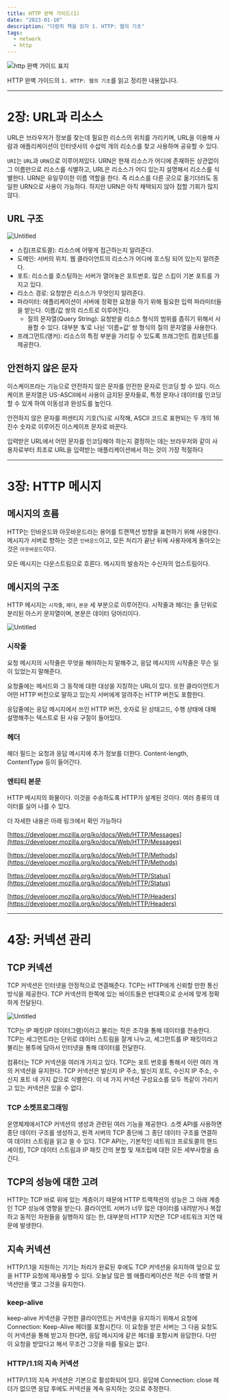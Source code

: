 ```yaml
---
title: HTTP 완벽 가이드(1)
date: "2023-01-10"
description: "다람쥐 책을 읽자 1. HTTP: 웹의 기초"
tags:
  - network
  - http
---
```


![http 완벽 가이드 표지](https://user-images.githubusercontent.com/67692759/211473613-0531c7c1-578d-4c68-993a-138e17e7ce3e.png)

HTTP 완벽 가이드의 `1. HTTP: 웹의 기초`를 읽고 정리한 내용입니다.

---

# 2장: URL과 리소스

URL은 브라우저가 정보를 찾는데 필요한 리소스의 위치를 가리키며, URL을 이용해 사람과 애플리케이션이 인터넷사의 수섭억 개의 리소스를 찾고 사용하며 공유할 수 있다.

`URI`는 `URL`과 `URN`으로 이루어져있다. URN은 현재 리소스가 어디에 존재하든 상관없이 그 이름만으로 리소스를 식별하고, URL은 리소스가 어디 있는지 설명해서 리소스를 식별한다. URN은 유일무이한 이름 역할을 한다. 즉 리소스를 다른 곳으로 옮기더라도 동일한 URN으로 사용이 가능하다. 하지만 URN은 아직 채택되지 않아 접할 기회가 많지 않다.

## URL 구조

![Untitled](https://user-images.githubusercontent.com/67692759/211474642-3449b10f-1257-45f6-86c8-fcfb7ec6bb2b.png)

- 스킴(프로토콜): 리소스에 어떻게 접근하는지 알려준다.
- 도메인: 서버의 위치. 웹 클라이언트의 리소스가 어디에 호스팅 되어 있는지 알려준다.
- 포트: 리소스를 호스팅하는 서버가 열어놓은 포트번호. 많은 스킴이 기본 포트를 가지고 있다.
- 리소스 경로: 요청받은 리소스가 무엇인지 알려준다.
- 파라미터: 애플리케이션이 서버에 정확한 요청을 하기 위해 필요한 입력 파라미터들을 받는다. 이름/값 쌍의 리스트로 이루어진다.
  - 질의 문자열(Query String): 요청받을 리소스 형식의 범위를 좁히기 위해서 사용할 수 있다. 대부분 ‘&’로 나뉜 ‘이름=값’ 쌍 형식의 질의 문자열을 사용한다.
- 프래그먼트(앵커): 리소스의 특정 부분을 가리킬 수 있도록 프래그먼트 컴포넌트를 제공한다.

## 안전하지 않은 문자

이스케이프라는 기능으로 안전하지 않은 문자를 안전한 문자로 인코딩 할 수 있다. 이스케이프 문자열은 US-ASCII에서 사용이 금지된 문자들로, 특정 문자나 데이터를 인코딩할 수 있게 하여 이동성과 완성도를 높인다.

안전하지 않은 문자를 퍼센티지 기호(%)로 시작해, ASCII 코드로 표현되는 두 개의 16진수 숫자로 이루어진 이스케이프 문자로 바꾼다.

입력받은 URL에서 어떤 문자를 인코딩해야 하는지 결정하는 데는 브라우저와 같이 사용자로부터 최초로 URL을 입력받는 애플리케이션에서 하는 것이 가장 적절하다

---

# 3장: HTTP 메시지

## 메시지의 흐름

HTTP는 인바운드와 아웃바운드라는 용어를 트랜잭션 방향을 표현하기 위해 사용한다. 메시지가 서버로 향하는 것은 `인바운드`이고, 모든 처리가 끝난 뒤에 사용자에게 돌아오는 것은 `아웃바운드`이다.

모든 메시지는 다운스트림으로 흐른다. 메시지의 발송자는 수신자의 업스트림이다.

## 메시지의 구조

HTTP 메시지는 `시작줄`, `헤더`, `본문` 세 부분으로 이루어진다. 시작줄과 헤더는 줄 단위로 분리된 아스키 문자열이며, 본문은 데이터 덩어리이다.

![Untitled](https://user-images.githubusercontent.com/67692759/211474771-67cec665-fada-408b-93f0-e75bbb54605c.png)

### 시작줄

요청 메시지의 시작줄은 무엇을 해야하는지 말해주고, 응답 메시지의 시작줄은 무슨 일이 있었는지 말해준다.

요청줄에는 메서드와 그 동작에 대한 대상을 지칭하는 URL이 있다. 또한 클라이언트가 어떤 HTTP 버전으로 말하고 있는지 서버에게 알려주는 HTTP 버전도 포함한다.

응답줄에는 응답 메시지에서 쓰인 HTTP 버전, 숫자로 된 상태고드, 수행 상태에 대해 설명해주는 텍스트로 된 사유 구절이 들어있다.

### 헤더

헤더 필드는 요청과 응답 메시지에 추가 정보를 더한다. Content-length, ContentType 등이 들어간다.

### 엔티티 본문

HTTP 메시지의 화물이다. 이것을 수송하도록 HTTP가 설계된 것이다. 여러 종류의 데이터를 실어 나를 수 있다.

더 자세한 내용은 아래 링크에서 확인 가능하다

[https://developer.mozilla.org/ko/docs/Web/HTTP/Messages](https://developer.mozilla.org/ko/docs/Web/HTTP/Messages)

[https://developer.mozilla.org/ko/docs/Web/HTTP/Methods](https://developer.mozilla.org/ko/docs/Web/HTTP/Methods)

[https://developer.mozilla.org/ko/docs/Web/HTTP/Status](https://developer.mozilla.org/ko/docs/Web/HTTP/Status)

[https://developer.mozilla.org/ko/docs/Web/HTTP/Headers](https://developer.mozilla.org/ko/docs/Web/HTTP/Headers)

---

# 4장: 커넥션 관리

## TCP 커넥션

TCP 커넥션은 인터넷을 안정적으로 연결해준다. TCP는 HTTP에게 신뢰할 만한 통신 방식을 제공한다. TCP 커넥션의 한쪽에 있는 바이트들은 반대쪽으로 순서에 맞게 정확하게 전달된다.

![Untitled](https://user-images.githubusercontent.com/67692759/211474818-62f09f4f-67f4-41f4-bd78-fb09a5d7e3da.png)

TCP는 IP 패킷(IP 데이터그램)이라고 불리는 작은 조각을 통해 데이터를 전송한다. TCP는 세그먼트라는 단위로 데이터 스트림을 잘게 나누고, 세그먼트를 IP 패킷이라고 불리는 봉투에 담아서 인터넷을 통해 데이터를 전달한다.

컴퓨터는 TCP 커넥션을 여러개 가지고 있다. TCP는 포트 번호를 통해서 이런 여러 개의 커넥션을 유지한다. TCP 커넥션은 발신지 IP 주소, 발신지 포트, 수신지 IP 주소, 수신지 포트 네 가지 값으로 식별한다. 이 네 가지 커넥션 구성요소를 모두 똑같이 가리키고 있는 커넥션은 있을 수 없다.

### TCP 소켓프로그래밍

운영체제에서TCP 커넥션의 생성과 관련된 여러 기능을 제공한다. 소켓 API를 사용하면 종단 데이터 구조를 생성하고, 원격 서버의 TCP 종단에 그 종단 데이터 구조를 연결하여 데이터 스트림을 읽고 쓸 수 있다. TCP API는, 기본적인 네트워크 프로토콜의 핸드셰이킹, TCP 데이터 스트림과 IP 패킷 간의 분할 및 재조립에 대한 모든 세부사항을 숨긴다.

## TCP의 성능에 대한 고려

HTTP는 TCP 바로 위에 있는 계층이기 때문에 HTTP 트랙잭션의 성능은 그 아래 계층인 TCP 성능에 영향을 받는다. 클라이언트 서버가 너무 많은 데이터를 내려받거나 복잡하고 동적인 자원들을 실행하지 않는 한, 대부분의 HTTP 지연은 TCP 네트워크 지연 때문에 발생한다.

## 지속 커넥션

HTTP/1.1을 지원하는 기기는 처리가 완료된 후에도 TCP 커넥션을 유지하여 앞으로 있을 HTTP 요청에 재사용할 수 있다. 오늘날 많은 웹 애플리케이션은 적은 수의 병렬 커넥션만을 맺고 그것을 유지한다.

### keep-alive

keep-alive 커넥션을 구현한 클라이언트는 커넥션을 유지하기 위해서 요청에 Connection: Keep-Alive 헤더를 포함시킨다. 이 요청을 받은 서버는 그 다음 요청도 이 커넥션을 통해 받고자 한다면, 응답 메시지에 같은 헤더를 포함시켜 응답한다. 다만 이 요청을 받았다고 해서 무조건 그것을 따를 필요는 없다.

### HTTP/1.1의 지속 커넥션

HTTP/1.1의 지속 커넥션은 기본으로 활성화되어 있다. 응답에 Connection: close 헤더가 없으면 응답 후에도 커넥션을 계속 유지하는 것으로 추정한다.
